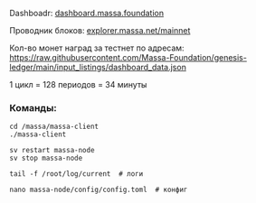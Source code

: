 Dashboadr: [dashboard.massa.foundation](https://dashboard.massa.foundation)

Проводник блоков: [explorer.massa.net/mainnet](https://explorer.massa.net/mainnet)

Кол-во монет наград за тестнет по адресам: https://raw.githubusercontent.com/Massa-Foundation/genesis-ledger/main/input_listings/dashboard_data.json

1 цикл = 128 периодов = 34 минуты

### Команды:
```
cd /massa/massa-client
./massa-client

sv restart massa-node
sv stop massa-node

tail -f /root/log/current  # логи

nano massa-node/config/config.toml  # конфиг
```

